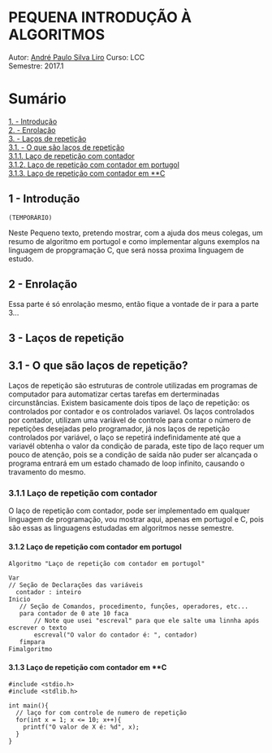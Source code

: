 # PEQUENA INTRODUÇÃO À ALGORITMOS 

Autor: [André Paulo Silva Liro](https://github.com/a2liro)
Curso: LCC                                         
Semestre: 2017.1 



                                  


# Sumário
[1. - Introdução](#1)<br>
[2. - Enrolação](#2)<br>
[3. - Laços de repetição](#3)<br>
  [3.1. - O que são laços de repetição](#3.1)<br>
  [3.1.1. Laço de repetição com contador](#3.1.1)<br>
  [3.1.2. Laço de repetição com contador em portugol](#3.1.2)<br>
  [3.1.3. Laço de repetição com contador em **C](#3.1.3)<br>



## <a name="1"></name>1 - Introdução
    
    (TEMPORÁRIO)
Neste Pequeno texto, pretendo mostrar, com a ajuda dos meus colegas,
um resumo de algoritmo em portugol e como implementar alguns exemplos na linguagem de
propgramação C, que será nossa proxima linguagem de estudo.

## <a name="2"></a> 2 - Enrolação

Essa parte é só enrolação mesmo, então fique a vontade de ir para a parte 3...


## <a name="3"></a>3 - Laços de repetição

## <a name="3.1"></a>3.1 - O que são laços de repetição?
Laços de repetição são estruturas de controle utilizadas em programas de computador para automatizar certas tarefas em derterminadas circunstâncias. Existem basicamente dois tipos de laço de repetição: os controlados por contador e os controlados variavel.
Os laços controlados por contador, utilizam uma variável de controle para contar o
número de repetições desejadas pelo programador, já nos laços de repetição controlados
por variável, o laço se repetirá indefinidamente até que a variavél obtenha o valor da
condição de parada, este tipo de laço requer um pouco de atenção, pois se a condição 
de saída não puder ser alcançada o programa entrará em um estado chamado de loop infinito,
causando o travamento do mesmo.

### <a name="3.1.1"></a>3.1.1 Laço de repetição com contador

O laço de repetição com contador, pode ser implementado em qualquer linguagem de programação, vou mostrar aqui, apenas em portugol e C, pois são essas as linguagens estudadas em algoritmos nesse semestre.

#### <a name="3.1.2"></a>3.1.2 Laço de repetição com contador em portugol 

    Algoritmo "Laço de repetição com contador em portugol"

    Var
    // Seção de Declarações das variáveis
      contador : inteiro
    Inicio
       // Seção de Comandos, procedimento, funções, operadores, etc...
       para contador de 0 ate 10 faca
           // Note que usei "escreval" para que ele salte uma linnha após escrever o texto
           escreval("O valor do contador é: ", contador)
       fimpara
    Fimalgoritmo

#### <a name="3.1.3"></a>3.1.3 Laço de repetição com contador em **C

    #include <stdio.h>
    #include <stdlib.h>
  
    int main(){
      // laço for com controle de numero de repetição
      for(int x = 1; x <= 10; x++){
        printf("O valor de X é: %d", x); 
      }
    }
